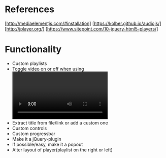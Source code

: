 # References
[http://mediaelementjs.com/#installation]
[https://kolber.github.io/audiojs/]
[http://jplayer.org/]
[https://www.sitepoint.com/10-jquery-html5-players/]

# Functionality
* Custom playlists
* Toggle video on or off when using <video>
* Extract title from file/link or add a custom one
* Custom controls
* Custom progressbar
* Make it a jQuery-plugin
* If possible/easy, make it a popout
* Alter layout of player(playlist on the right or left)
